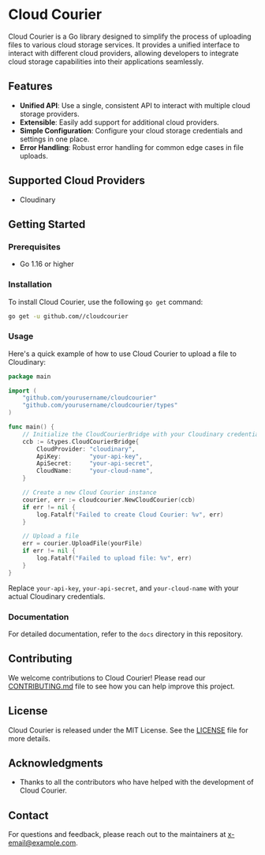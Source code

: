 # Cloud Courier

Cloud Courier is a Go library designed to simplify the process of uploading files to various cloud storage services. 
It provides a unified interface to interact with different cloud providers, allowing developers to integrate cloud storage capabilities into their applications seamlessly.

## Features

- **Unified API**: Use a single, consistent API to interact with multiple cloud storage providers.
- **Extensible**: Easily add support for additional cloud providers.
- **Simple Configuration**: Configure your cloud storage credentials and settings in one place.
- **Error Handling**: Robust error handling for common edge cases in file uploads.

## Supported Cloud Providers

- Cloudinary

## Getting Started

### Prerequisites

- Go 1.16 or higher

### Installation

To install Cloud Courier, use the following `go get` command:

```sh
go get -u github.com//cloudcourier
````

### Usage

Here's a quick example of how to use Cloud Courier to upload a file to Cloudinary:

``` go
package main

import (
    "github.com/yourusername/cloudcourier"
    "github.com/yourusername/cloudcourier/types"
)

func main() {
    // Initialize the CloudCourierBridge with your Cloudinary credentials
    ccb := &types.CloudCourierBridge{
        CloudProvider: "cloudinary",
        ApiKey:        "your-api-key",
        ApiSecret:     "your-api-secret",
        CloudName:     "your-cloud-name",
    }

    // Create a new Cloud Courier instance
    courier, err := cloudcourier.NewCloudCourier(ccb)
    if err != nil {
        log.Fatalf("Failed to create Cloud Courier: %v", err)
    }

    // Upload a file
    err = courier.UploadFile(yourFile)
    if err != nil {
        log.Fatalf("Failed to upload file: %v", err)
    }
}
```

Replace `your-api-key`, `your-api-secret`, and `your-cloud-name` with your actual Cloudinary credentials.

### Documentation

For detailed documentation, refer to the `docs` directory in this repository.

## Contributing

We welcome contributions to Cloud Courier\! Please read our [CONTRIBUTING.md](CONTRIBUTING.md) file to see how you can help improve this project.

## License

Cloud Courier is released under the MIT License. See the [LICENSE](LICENSE) file for more details.

## Acknowledgments

- Thanks to all the contributors who have helped with the development of Cloud Courier.

## Contact

For questions and feedback, please reach out to the maintainers at <x-email@example.com>.
